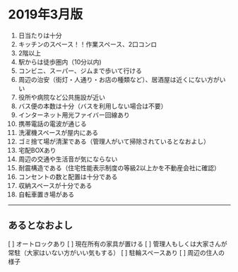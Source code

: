 # 2019年3月版

1. 日当たりは十分
2. キッチンのスペース！！作業スペース、2口コンロ
3. 2階以上
4. 駅からは徒歩圏内（10分以内)
5. コンビニ、スーパー、ジムまで歩いて行ける
6. 周辺の治安（街灯・人通り・お店の種類など）、居酒屋は近くにない方がいい
7. 役所や病院など公共施設が近い
8. バス便の本数は十分（バスを利用しない場合は不要）
9. インターネット用光ファイバー回線あり
10. 携帯電話の電波が通じる
11. 洗濯機スペースが屋内にある
12. ゴミ捨て場が清潔である（管理人がいて掃除されているとなおよし）
13. 宅配BOXあり
14. 周辺の交通や生活音が気にならない
15. 耐震構造である（住宅性能表示制度の等級2以上かを不動産会社に確認）
16. コンセントの数と配置は十分である
17. 収納スペースが十分である
18. 自転車置き場がある

---
## あるとなおよし

[ ] オートロックあり
[ ] 現在所有の家具が置ける
[ ] 管理人もしくは大家さんが常駐（大家はいない方がいい気もする）
[ ] 駐輪スペースあり
[ ] 周辺の住人の様子
